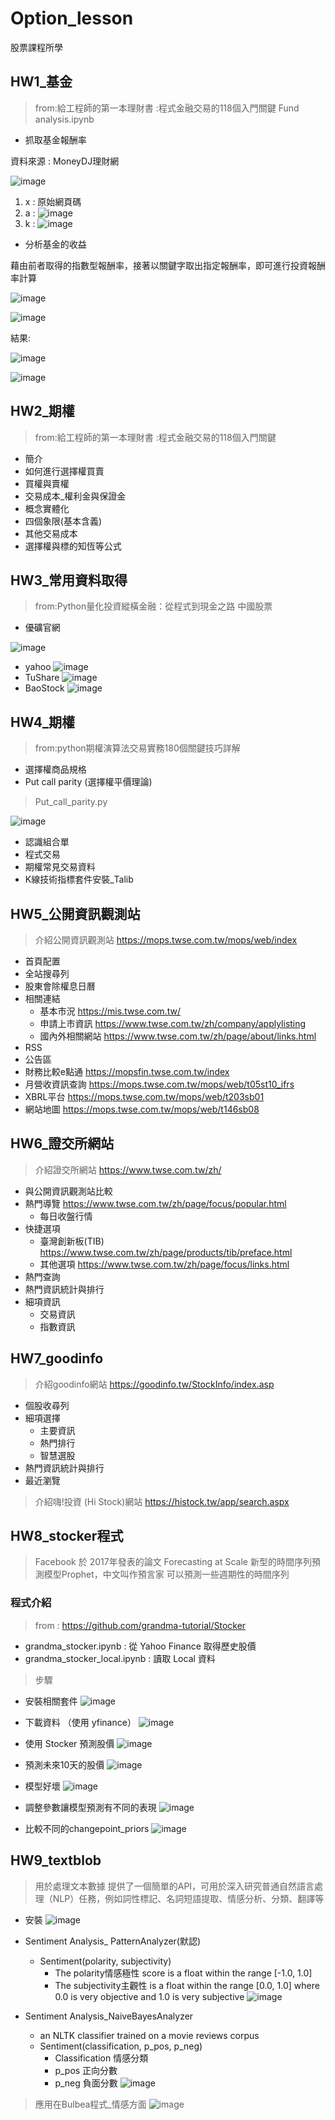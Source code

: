 # Option_lesson
股票課程所學
## HW1_基金
> from:給工程師的第一本理財書 :程式金融交易的118個入門關鍵
> Fund analysis.ipynb
* 抓取基金報酬率

資料來源 : MoneyDJ理財網

![image](https://user-images.githubusercontent.com/69243911/112822401-7a978800-90ba-11eb-83b6-cda02415d4e0.png)
   1. x : 原始網頁碼
   2. a :
    ![image](https://user-images.githubusercontent.com/69243911/112822463-90a54880-90ba-11eb-9ff9-11dc6a9d0d7f.png)
   3. k :
    ![image](https://user-images.githubusercontent.com/69243911/112822493-9ac74700-90ba-11eb-8c12-1fdfaf5c60bf.png)


* 分析基金的收益

藉由前者取得的指數型報酬率，接著以關鍵字取出指定報酬率，即可進行投資報酬率計算

![image](https://user-images.githubusercontent.com/69243911/112822591-b7fc1580-90ba-11eb-9565-8c441756e860.png)

![image](https://user-images.githubusercontent.com/69243911/112822761-ec6fd180-90ba-11eb-978c-554a9ca26c41.png)

結果:

![image](https://user-images.githubusercontent.com/69243911/112822791-f98cc080-90ba-11eb-803c-805c4e98f3b0.png)

![image](https://user-images.githubusercontent.com/69243911/112822804-fbef1a80-90ba-11eb-8e8f-68ad75b6234c.png)

## HW2_期權
> from:給工程師的第一本理財書 :程式金融交易的118個入門關鍵
* 簡介
* 如何進行選擇權買賣
* 買權與賣權
* 交易成本_權利金與保證金
* 概念實體化
* 四個象限(基本含義)
* 其他交易成本
* 選擇權與標的知恆等公式

## HW3_常用資料取得
> from:Python量化投資縱橫金融：從程式到現金之路
> 中國股票
* 優礦官網

![image](https://user-images.githubusercontent.com/69243911/112824606-538e8580-90bd-11eb-8acd-74ed3ee6c86f.png)

* yahoo
![image](https://user-images.githubusercontent.com/69243911/112824720-7751cb80-90bd-11eb-9515-21ca63f87a53.png)
* TuShare
![image](https://user-images.githubusercontent.com/69243911/112824764-8173ca00-90bd-11eb-89a4-a315c2ee560f.png)
* BaoStock
![image](https://user-images.githubusercontent.com/69243911/112824790-8c2e5f00-90bd-11eb-8d62-949314c7c27b.png)

## HW4_期權
> from:python期權演算法交易實務180個關鍵技巧詳解
* 選擇權商品規格
* Put call parity (選擇權平價理論)
> Put_call_parity.py

![image](https://user-images.githubusercontent.com/69243911/112825067-e4fdf780-90bd-11eb-943b-35944b37b6ba.png)

* 認識組合單
* 程式交易
* 期權常見交易資料
* K線技術指標套件安裝_Talib

## HW5_公開資訊觀測站
> 介紹公開資訊觀測站 https://mops.twse.com.tw/mops/web/index
* 首頁配置
* 全站搜尋列
* 股東會除權息日曆
* 相關連結
   * 基本市況 https://mis.twse.com.tw/
   * 申請上市資訊 https://www.twse.com.tw/zh/company/applylisting
   * 國內外相關網站 https://www.twse.com.tw/zh/page/about/links.html
* RSS
* 公告區
* 財務比較e點通 https://mopsfin.twse.com.tw/index
* 月營收資訊查詢 https://mops.twse.com.tw/mops/web/t05st10_ifrs
* XBRL平台 https://mops.twse.com.tw/mops/web/t203sb01
* 網站地圖 https://mops.twse.com.tw/mops/web/t146sb08

## HW6_證交所網站
> 介紹證交所網站 https://www.twse.com.tw/zh/
* 與公開資訊觀測站比較
* 熱門導覽 https://www.twse.com.tw/zh/page/focus/popular.html
   * 每日收盤行情
* 快捷選項
   * 臺灣創新板(TIB) https://www.twse.com.tw/zh/page/products/tib/preface.html
   * 其他選項 https://www.twse.com.tw/zh/page/focus/links.html
*  熱門查詢
*  熱門資訊統計與排行
*  細項資訊
   * 交易資訊
   * 指數資訊

## HW7_goodinfo
> 介紹goodinfo網站 https://goodinfo.tw/StockInfo/index.asp
* 個股收尋列
* 細項選擇
   * 主要資訊
   * 熱門排行
   * 智慧選股
* 熱門資訊統計與排行
* 最近瀏覽

> 介紹嗨!投資 (Hi Stock)網站 https://histock.tw/app/search.aspx

## HW8_stocker程式
> Facebook 於 2017年發表的論文 Forecasting at Scale
> 新型的時間序列預測模型Prophet，中文叫作預言家
> 可以預測一些週期性的時間序列
### 程式介紹
> from : https://github.com/grandma-tutorial/Stocker
* grandma_stocker.ipynb  : 從 Yahoo Finance 取得歷史股價
* grandma_stocker_local.ipynb : 讀取 Local 資料
> 步驟
* 安裝相關套件
![image](https://user-images.githubusercontent.com/69243911/118701618-83007980-b846-11eb-83e3-12cb8fa1dd06.png)
* 下載資料 （使用 yfinance）
![image](https://user-images.githubusercontent.com/69243911/118701668-8eec3b80-b846-11eb-9189-2d692cb689e6.png)

* 使用 Stocker 預測股價
![image](https://user-images.githubusercontent.com/69243911/118701689-957ab300-b846-11eb-9744-db1058dd88dd.png)

* 預測未來10天的股價
![image](https://user-images.githubusercontent.com/69243911/118701730-a3303880-b846-11eb-8e63-f01ffe5d0c78.png)

* 模型好壞
![image](https://user-images.githubusercontent.com/69243911/118701756-aaefdd00-b846-11eb-8c40-2d0c95baa97d.png)

* 調整參數讓模型預測有不同的表現
![image](https://user-images.githubusercontent.com/69243911/118701783-b3481800-b846-11eb-896f-39d3515496a4.png)

* 比較不同的changepoint_priors
![image](https://user-images.githubusercontent.com/69243911/118701805-b93df900-b846-11eb-9934-46c1297b846e.png)

## HW9_textblob
> 用於處理文本數據
> 提供了一個簡單的API，可用於深入研究普通自然語言處理（NLP）任務，例如詞性標記、名詞短語提取、情感分析、分類、翻譯等
* 安裝
![image](https://user-images.githubusercontent.com/69243911/118701932-e094c600-b846-11eb-9ee0-2605326a6650.png)

* Sentiment Analysis_ PatternAnalyzer(默認)
   * Sentiment(polarity, subjectivity)
      * The polarity情感極性 score is a float within the range [-1.0, 1.0] 
      * The subjectivity主觀性 is a float within the range [0.0, 1.0] where 0.0 is very objective and 1.0 is very subjective
![image](https://user-images.githubusercontent.com/69243911/118702009-f609f000-b846-11eb-9ad9-84de193b8711.png)

* Sentiment Analysis_NaiveBayesAnalyzer
   * an NLTK classifier trained on a movie reviews corpus
   * Sentiment(classification, p_pos, p_neg)
      * Classification 情感分類
      * p_pos 正向分數
      * p_neg 負面分數
![image](https://user-images.githubusercontent.com/69243911/118702111-15a11880-b847-11eb-9775-52154ff7dfd4.png)

> 應用在Bulbea程式_情感方面
![image](https://user-images.githubusercontent.com/69243911/118702172-2b164280-b847-11eb-94f1-33a69c18fe99.png)


 
